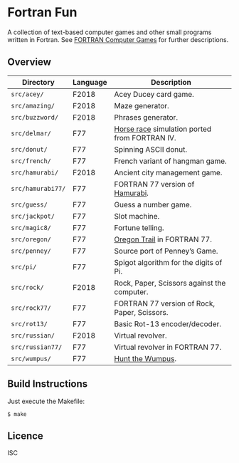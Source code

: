 # Fortran Fun

A collection of text-based computer games and other small programs written in
Fortran. See
[FORTRAN Computer Games](https://cyber.dabamos.de/programming/fortran/computer-games/)
for further descriptions.

## Overview

| Directory         | Language | Description                                  |
|-------------------|----------|----------------------------------------------|
| `src/acey/`       | F2018    | Acey Ducey card game.                        |
| `src/amazing/`    | F2018    | Maze generator.                              |
| `src/buzzword/`   | F2018    | Phrases generator.                           |
| `src/delmar/`     | F77      | [Horse race](https://cyber.dabamos.de/programming/fortran/computer-games/delmar.html) simulation ported from FORTRAN IV. |
| `src/donut/`      | F77      | Spinning ASCII donut.                        |
| `src/french/`     | F77      | French variant of hangman game.              |
| `src/hamurabi/`   | F2018    | Ancient city management game.                |
| `src/hamurabi77/` | F77      | FORTRAN 77 version of [Hamurabi](http://cyber.dabamos.de/programming/fortran/computer-games/hamurabi.html). |
| `src/guess/`      | F77      | Guess a number game.                         |
| `src/jackpot/`    | F77      | Slot machine.                                |
| `src/magic8/`     | F77      | Fortune telling.                             |
| `src/oregon/`     | F77      | [Oregon Trail](https://cyber.dabamos.de/programming/fortran/oregon/) in FORTRAN 77. |
| `src/penney/`     | F77      | Source port of Penney’s Game.                |
| `src/pi/`         | F77      | Spigot algorithm for the digits of Pi.       |
| `src/rock/`       | F2018    | Rock, Paper, Scissors against the computer.  |
| `src/rock77/`     | F77      | FORTRAN 77 version of Rock, Paper, Scissors. |
| `src/rot13/`      | F77      | Basic Rot-13 encoder/decoder.                |
| `src/russian/`    | F2018    | Virtual revolver.                            |
| `src/russian77/`  | F77      | Virtual revolver in FORTRAN 77.              |
| `src/wumpus/`     | F77      | [Hunt the Wumpus](https://cyber.dabamos.de/programming/fortran/computer-games/wumpus.html). |

## Build Instructions

Just execute the Makefile:

```
$ make
```

## Licence

ISC
